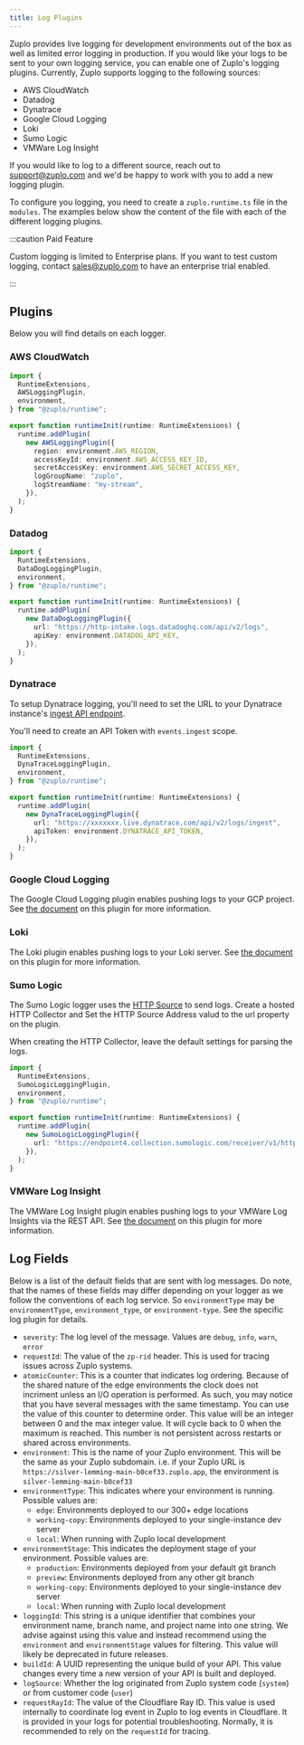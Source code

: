 ```yaml
---
title: Log Plugins
---
```


Zuplo provides live logging for development environments out of the box as well
as limited error logging in production. If you would like your logs to be sent
to your own logging service, you can enable one of Zuplo's logging plugins.
Currently, Zuplo supports logging to the following sources:

- AWS CloudWatch
- Datadog
- Dynatrace
- Google Cloud Logging
- Loki
- Sumo Logic
- VMWare Log Insight

If you would like to log to a different source, reach out to support@zuplo.com
and we'd be happy to work with you to add a new logging plugin.

To configure you logging, you need to create a `zuplo.runtime.ts` file in the
`modules`. The examples below show the content of the file with each of the
different logging plugins.

:::caution Paid Feature

Custom logging is limited to Enterprise plans. If you want to test custom
logging, contact [sales@zuplo.com](mailto:sales@zuplo.com) to have an enterprise
trial enabled.

:::

## Plugins

Below you will find details on each logger.

### AWS CloudWatch

```ts
import {
  RuntimeExtensions,
  AWSLoggingPlugin,
  environment,
} from "@zuplo/runtime";

export function runtimeInit(runtime: RuntimeExtensions) {
  runtime.addPlugin(
    new AWSLoggingPlugin({
      region: environment.AWS_REGION,
      accessKeyId: environment.AWS_ACCESS_KEY_ID,
      secretAccessKey: environment.AWS_SECRET_ACCESS_KEY,
      logGroupName: "zuplo",
      logStreamName: "my-stream",
    }),
  );
}
```

### Datadog

```ts
import {
  RuntimeExtensions,
  DataDogLoggingPlugin,
  environment,
} from "@zuplo/runtime";

export function runtimeInit(runtime: RuntimeExtensions) {
  runtime.addPlugin(
    new DataDogLoggingPlugin({
      url: "https://http-intake.logs.datadoghq.com/api/v2/logs",
      apiKey: environment.DATADOG_API_KEY,
    }),
  );
}
```

### Dynatrace

To setup Dynatrace logging, you'll need to set the URL to your Dynatrace
instance's
[ingest API endpoint](https://www.dynatrace.com/support/help/dynatrace-api/environment-api/events-v2/post-event).

You'll need to create an API Token with `events.ingest` scope.

```ts
import {
  RuntimeExtensions,
  DynaTraceLoggingPlugin,
  environment,
} from "@zuplo/runtime";

export function runtimeInit(runtime: RuntimeExtensions) {
  runtime.addPlugin(
    new DynaTraceLoggingPlugin({
      url: "https://xxxxxxx.live.dynatrace.com/api/v2/logs/ingest",
      apiToken: environment.DYNATRACE_API_TOKEN,
    }),
  );
}
```

### Google Cloud Logging

The Google Cloud Logging plugin enables pushing logs to your GCP project. See
[the document](./log-plugin-gcp-logging.md) on this plugin for more information.

### Loki

The Loki plugin enables pushing logs to your Loki server. See
[the document](./log-plugin-loki-logging.md) on this plugin for more
information.

### Sumo Logic

The Sumo Logic logger uses the
[HTTP Source](https://help.sumologic.com/docs/send-data/hosted-collectors/http-source/logs-metrics/)
to send logs. Create a hosted HTTP Collector and Set the HTTP Source Address
valud to the url property on the plugin.

When creating the HTTP Collector, leave the default settings for parsing the
logs.

```ts
import {
  RuntimeExtensions,
  SumoLogicLoggingPlugin,
  environment,
} from "@zuplo/runtime";

export function runtimeInit(runtime: RuntimeExtensions) {
  runtime.addPlugin(
    new SumoLogicLoggingPlugin({
      url: "https://endpoint4.collection.sumologic.com/receiver/v1/http/XXXXXX",
    }),
  );
}
```

### VMWare Log Insight

The VMWare Log Insight plugin enables pushing logs to your VMWare Log Insights
via the REST API. See [the document](./log-plugin-vmware-log-insight.md) on this
plugin for more information.

## Log Fields

Below is a list of the default fields that are sent with log messages. Do note,
that the names of these fields may differ depending on your logger as we follow
the conventions of each log service. So `environmentType` may be
`environmentType`, `environment_type`, or `environment-type`. See the specific
log plugin for details.

- `severity`: The log level of the message. Values are `debug`, `info`, `warn`,
  `error`
- `requestId`: The value of the `zp-rid` header. This is used for tracing issues
  across Zuplo systems.
- `atomicCounter`: This is a counter that indicates log ordering. Because of the
  shared nature of the edge environments the clock does not incriment unless an
  I/O operation is performed. As such, you may notice that you have several
  messages with the same timestamp. You can use the value of this counter to
  determine order. This value will be an integer between 0 and the max integer
  value. It will cycle back to 0 when the maximum is reached. This number is not
  persistent across restarts or shared across environments.
- `environment`: This is the name of your Zuplo environment. This will be the
  same as your Zuplo subdomain. i.e. if your Zuplo URL is
  `https://silver-lemming-main-b0cef33.zuplo.app`, the environment is
  `silver-lemming-main-b0cef33`
- `environmentType`: This indicates where your environment is running. Possible
  values are:
  - `edge`: Environments deployed to our 300+ edge locations
  - `working-copy`: Environments deployed to your single-instance dev server
  - `local`: When running with Zuplo local development
- `environmentStage`: This indicates the deployment stage of your environment.
  Possible values are:
  - `production`: Environments deployed from your default git branch
  - `preview`: Environments deployed from any other git branch
  - `working-copy`: Environments deployed to your single-instance dev server
  - `local`: When running with Zuplo local development
- `loggingId`: This string is a unique identifier that combines your environment
  name, branch name, and project name into one string. We advise against using
  this value and instead recommend using the `environment` and
  `environmentStage` values for filtering. This value will likely be deprecated
  in future releases.
- `buildId`: A UUID representing the unique build of your API. This value
  changes every time a new version of your API is built and deployed.
- `logSource`: Whether the log originated from Zuplo system code (`system`) or
  from customer code (`user`)
- `requestRayId`: The value of the Cloudflare Ray ID. This value is used
  internally to coordinate log event in Zuplo to log events in Cloudflare. It is
  provided in your logs for potential troubleshooting. Normally, it is
  recommended to rely on the `requestId` for tracing.
